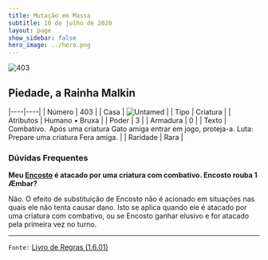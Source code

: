 ```yaml
---
title: Mutação em Massa
subtitle: 10 de julho de 2020
layout: page
show_sidebar: false
hero_image: ../hero.png
---
```


![403](https://cdn.keyforgegame.com/media/card_front/pt/479_403_PCMMQ29P9W78_pt.png)

## Piedade, a Rainha Malkin

|----|----|
| Número | 403 |
| Casa | ![Untamed](https://archonarcana.com/images/thumb/b/bd/Untamed.png/22px-Untamed.png "Indomados") |
| Tipo | Criatura |
| Atributos | Humano • Bruxa |
| Poder | 3 |
| Armadura | 0 |
| Texto | Combativo.  Após uma criatura Gato amiga entrar em jogo, proteja-a. Luta: Prepare uma criatura Fera amiga. |
| Raridade | Rara |

### Dúvidas Frequentes

**Meu [Encosto](/mm/257) é atacado por uma criatura com combativo.
Encosto rouba 1 Æmbar?**

Não. O efeito de substituição de Encosto não é acionado em situações
nas quais ele não tenta causar dano. Isto se aplica quando ele é atacado
por uma criatura com combativo, ou se Encosto ganhar elusivo e for
atacado pela primeira vez no turno.

<hr/>

`Fonte:` [Livro de Regras (1.6.01)](https://drive.google.com/open?id=1YNhLKUC0xfriiMwFYpDu1Go3zPJw6gYo)
